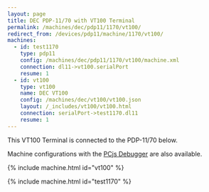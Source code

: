 ```yaml
---
layout: page
title: DEC PDP-11/70 with VT100 Terminal
permalink: /machines/dec/pdp11/1170/vt100/
redirect_from: /devices/pdp11/machine/1170/vt100/
machines:
  - id: test1170
    type: pdp11
    config: /machines/dec/pdp11/1170/vt100/machine.xml
    connection: dl11->vt100.serialPort
    resume: 1
  - id: vt100
    type: vt100
    name: DEC VT100
    config: /machines/dec/vt100/vt100.json
    layout: /_includes/vt100/vt100.html
    connection: serialPort->test1170.dl11
    resume: 1
---
```


This VT100 Terminal is connected to the PDP-11/70 below.

Machine configurations with the [PCjs Debugger](debugger/) are also available.

{% include machine.html id="vt100" %}

{% include machine.html id="test1170" %}
